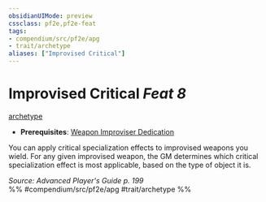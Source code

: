 ```yaml
---
obsidianUIMode: preview
cssclass: pf2e,pf2e-feat
tags:
- compendium/src/pf2e/apg
- trait/archetype
aliases: ["Improvised Critical"]
---
```

# Improvised Critical  *Feat 8*  
[archetype](/rules/traits/archetype.md)  

- **Prerequisites**: [Weapon Improviser Dedication](/compendium/feats/weapon-improviser-dedication-apg.md)

You can apply critical specialization effects to improvised weapons you wield. For any given improvised weapon, the GM determines which critical specialization effect is most applicable, based on the type of object it is.

*Source: Advanced Player's Guide p. 199*  
%% #compendium/src/pf2e/apg #trait/archetype %%